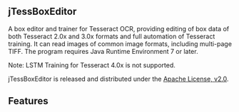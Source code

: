 ## jTessBoxEditor

A box editor and trainer for Tesseract OCR, providing editing of box data of both Tesseract 2.0x and 3.0x formats and full automation of Tesseract training. It can read images of common image formats, including multi-page TIFF. The program requires Java Runtime Environment 7 or later.

Note: LSTM Training for Tesseract 4.0x is not supported.

jTessBoxEditor is released and distributed under the [Apache License, v2.0](http://www.apache.org/licenses/LICENSE-2.0).

## Features

